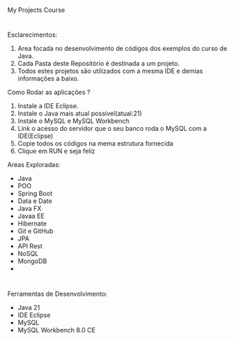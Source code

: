 <h1></h1>
My Projects Course

<h1></h1>
Esclarecimentos:

1) Area focada no desenvolvimento de códigos dos exemplos do curso de Java.
2) Cada Pasta deste Repositório é destinada a um projeto.
3) Todos estes projetos são utilizados com a mesma IDE e demias informações a baixo.

Como Rodar as aplicações ?
1) Instale a IDE Eclipse.
2) Instale o Java mais atual possivel(atual:21)
3) Instale o MySQL e MySQL Workbench
4) Link o acesso do servidor que o seu banco roda o MySQL com a IDE(Eclipse)
5) Copie todos os códigos na mema estrutura fornecida
6) Clique em RUN e seja feliz

Areas Exploradas:
- Java
- POO
- Spring Boot
- Data e Date
- Java FX
- Javaa EE
- Hibernate
- Git e GitHub
- JPA
- API Rest
- NoSQL
- MongoDB
- 
<h1></h1>

Ferramentas de Desenvolvimento:
- Java 21
- IDE Eclipse
- MySQL
- MySQL Workbench 8.0 CE

<h1></h1>
